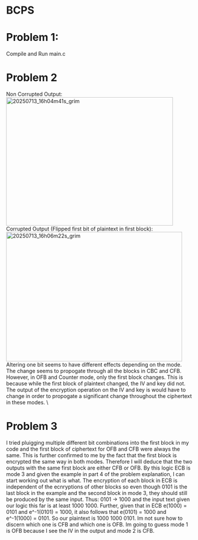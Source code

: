 # BCPS

# Problem 1:
Compile and Run main.c

# Problem 2
Non Corrupted Output: \
<img width="451" height="347" alt="20250713_16h04m41s_grim" src="https://github.com/user-attachments/assets/c96d6163-3b3b-4c0f-b576-77d264042dc5" />
\
Corrupted Output (Flipped first bit of plaintext in first block):\
<img width="476" height="350" alt="20250713_16h06m22s_grim" src="https://github.com/user-attachments/assets/9c14f22f-0341-442a-96df-e0cee798c94c" />
\
Altering one bit seems to have different effects depending on the mode. The change seems to propogate
through all the blocks in CBC and CFB. However, in OFB and Counter mode, only the first block changes. This is because while the first block of plaintext changed, the IV and key did not. The output of the encryption operation on the IV and key is would have to change in order to propogate a significant change throughout the ciphertext in these modes. \

# Problem 3
I tried pluigging multiple different bit combinations into the first block in my code and the first block of ciphertext for OFB and CFB were always the same. This is further confirmed to me by the fact that the first block is encrypted the same way in both modes. Therefore I will deduce that the two outputs with the same first block are either CFB or OFB. By this logic ECB is mode 3 and given the example in part 4 of the problem explanation, I can start working out what is what. The encryption of each block in ECB is independent of the ecnryptions of other blocks so even though 0101 is the last block in the example and the second block in mode 3, they should still be produced by the same input. Thus: 0101 -> 1000 and the input text given our logic this far is at least 1000 1000. Further, given that in ECB e(1000) = 0101 and e^-1(0101) = 1000, it also follows that e(0101) = 1000 and e^-1(1000) = 0101. So our plaintext is 1000 1000 0101. Im not sure how to discern which one is CFB and which one is OFB. Im going to guess mode 1 is OFB because I see the IV in the output and mode 2 is CFB.
